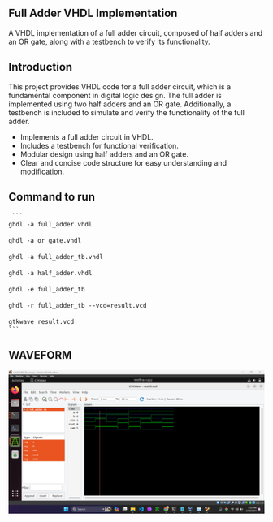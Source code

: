 ## Full Adder VHDL Implementation

A VHDL implementation of a full adder circuit, composed of half adders and an OR gate, along with a testbench to verify its functionality.

## Introduction

This project provides VHDL code for a full adder circuit, which is a fundamental component in digital logic design. The full adder is implemented using two half adders and an OR gate. Additionally, a testbench is included to simulate and verify the functionality of the full adder.

- Implements a full adder circuit in VHDL.
- Includes a testbench for functional verification.
- Modular design using half adders and an OR gate.
- Clear and concise code structure for easy understanding and modification.

## Command to run

     ```
    ghdl -a full_adder.vhdl

    ghdl -a or_gate.vhdl

    ghdl -a full_adder_tb.vhdl

    ghdl -a half_adder.vhdl

    ghdl -e full_adder_tb

    ghdl -r full_adder_tb --vcd=result.vcd

    gtkwave result.vcd
    ```

## WAVEFORM 
<img src="https://github.com/Sudhin-star1/Embedded_VHDL_LAB/blob/main/fulladder2halfadderORgate/Screenshot%20(421).png">

